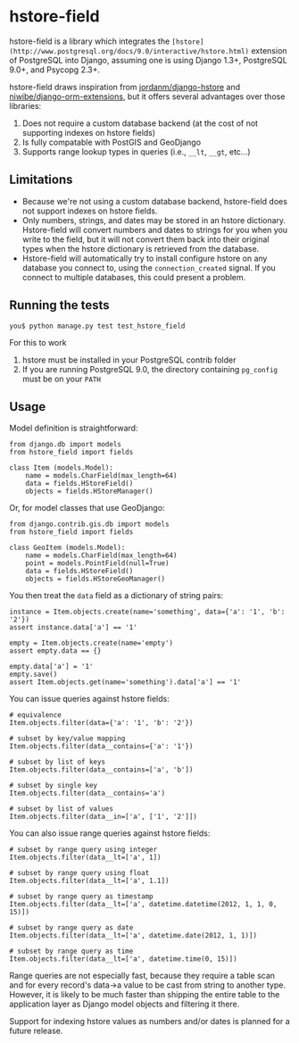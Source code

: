 # hstore-field

hstore-field is a library which integrates the `[hstore](http://www.postgresql.org/docs/9.0/interactive/hstore.html)` 
extension of PostgreSQL into Django, assuming one is using Django 1.3+, PostgreSQL 9.0+, and Psycopg 2.3+.

hstore-field draws inspiration from [jordanm/django-hstore](http://github.com/jordanm/django-hstore)
and [niwibe/django-orm-extensions](https://github.com/niwibe/django-orm-extensions), but 
it offers several advantages over those libraries:

 1. Does not require a custom database backend (at the cost of not supporting indexes on
    hstore fields)
 1. Is fully compatable with PostGIS and GeoDjango
 1. Supports range lookup types in queries (i.e., `__lt`, `__gt`, etc...)

## Limitations

- Because we're not using a custom database backend, hstore-field does not support indexes 
  on hstore fields.
- Only numbers, strings, and dates may be stored in an hstore dictionary. Hstore-field will 
  convert numbers and dates to strings for you when you write to the field, but it will not 
  convert them back into their original types when the hstore dictionary is retrieved from 
  the database.
- Hstore-field will automatically try to install configure hstore on any database you connect 
  to, using the `connection_created` signal. If you connect to multiple databases, this could
  present a problem.

## Running the tests

    you$ python manage.py test test_hstore_field 
    
  For this to work
  1. hstore must be installed in your PostgreSQL contrib folder
  1. If you are running PostgreSQL 9.0, the directory containing `pg_config` must be on your `PATH`

## Usage

Model definition is straightforward:

    from django.db import models
    from hstore_field import fields

    class Item (models.Model):
        name = models.CharField(max_length=64)
        data = fields.HStoreField()
        objects = fields.HStoreManager()

Or, for model classes that use GeoDjango:

    from django.contrib.gis.db import models
    from hstore_field import fields
    
    class GeoItem (models.Model):
        name = models.CharField(max_length=64)
        point = models.PointField(null=True)
        data = fields.HStoreField()
        objects = fields.HStoreGeoManager()

You then treat the `data` field as a dictionary of string pairs:

    instance = Item.objects.create(name='something', data={'a': '1', 'b': '2'})
    assert instance.data['a'] == '1'

    empty = Item.objects.create(name='empty')
    assert empty.data == {}

    empty.data['a'] = '1'
    empty.save()
    assert Item.objects.get(name='something').data['a'] == '1'

You can issue queries against hstore fields:

    # equivalence
    Item.objects.filter(data={'a': '1', 'b': '2'})

    # subset by key/value mapping
    Item.objects.filter(data__contains={'a': '1'})

    # subset by list of keys
    Item.objects.filter(data__contains=['a', 'b'])

    # subset by single key
    Item.objects.filter(data__contains='a')
    
    # subset by list of values
    Item.objects.filter(data__in=['a', ['1', '2']])

You can also issue range queries against hstore fields:
    
    # subset by range query using integer
    Item.objects.filter(data__lt=['a', 1])
    
    # subset by range query using float
    Item.objects.filter(data__lt=['a', 1.1])

    # subset by range query as timestamp
    Item.objects.filter(data__lt=['a', datetime.datetime(2012, 1, 1, 0, 15)])
    
    # subset by range query as date
    Item.objects.filter(data__lt=['a', datetime.date(2012, 1, 1)])
    
    # subset by range query as time
    Item.objects.filter(data__lt=['a', datetime.time(0, 15)])
    
Range queries are not especially fast, because they require a table scan and for every 
record's data->a value to be cast from string to another type. However, it is likely to
be much faster than shipping the entire table to the application layer as Django model
objects and filtering it there.

Support for indexing hstore values as numbers and/or dates is planned for a future 
release.
